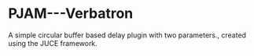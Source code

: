 # PJAM---Verbatron
A simple circular buffer based delay plugin with two parameters., created using the JUCE framework.
